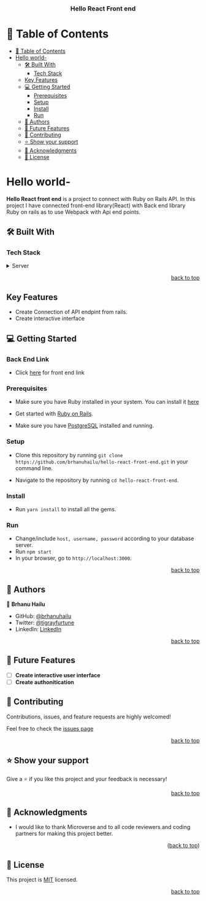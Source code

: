 <a name="readme-top"></a>

<div align="center">
  <h3><b>Hello React Front end</b></h3>
</div>

<!-- TABLE OF CONTENTS -->

# 📗 Table of Contents

- [📗 Table of Contents](#-table-of-contents)
- [Hello world- ](#hello-world--)
  - [🛠 Built With ](#-built-with-)
    - [Tech Stack ](#tech-stack-)
  - [Key Features ](#key-features-)
  - [💻 Getting Started ](#-getting-started-)
    - [Prerequisites](#prerequisites)
    - [Setup](#setup)
    - [Install](#install)
    - [Run](#run)
  - [👥 Authors ](#-authors-)
  - [🔭 Future Features ](#-future-features-)
  - [🤝 Contributing ](#-contributing-)
  - [⭐️ Show your support ](#️-show-your-support-)
  - [🙏 Acknowledgments ](#-acknowledgments-)
  - [📝 License ](#-license-)

<!-- PROJECT DESCRIPTION -->

# Hello world- <a name="about-project"></a>

**Hello React front end** is a project to connect with Ruby on Rails API. In this project I have connected front-end library(React) with Back end library Ruby on rails as to use Webpack with Api end points.

## 🛠 Built With <a name="built-with"></a>

### Tech Stack <a name="tech-stack"></a>

<details>
  <summary>Server</summary>
  <ul>
    <li><a href="https://www.ruby-lang.org/en/">Ruby</a></li>
    <li><a href="https://rubyonrails.org/">Ruby on Rails</a></li>
    <li><a href="https://www.postgresql.org/">Postgresql</a></li>
  </ul>
  <summary>Client</summary>
    <li><a href="#">React</a><li>
</details>

<p align="right"><a href="#readme-top">back to top</a></p>

<!-- Key Features -->

## Key Features <a name="key-features"></a>

- Create Connection of API endpint from rails.
- Create interactive interface

<!-- GETTING STARTED -->

## 💻 Getting Started <a name="getting-started"></a>
### Back End Link

- Click [here](https://github.com/brhanuhailu/hello-rail-back-end) for front end link

### Prerequisites

- Make sure you have Ruby installed in your system. You can install it [here](https://www.ruby-lang.org/en/documentation/installation/)

- Get started with [Ruby on Rails](https://guides.rubyonrails.org/getting_started.html).

- Make sure you have [PostgreSQL](https://www.postgresql.org/) installed and running.

### Setup

- Clone this repository by running `git clone https://github.com/brhanuhailu/hello-react-front-end.git` in your command line.

- Navigate to the repository by running `cd hello-react-front-end`.

### Install

- Run `yarn install` to install all the gems.

### Run

- Change/include `host, username, password` according to your database server.
- Run `npm start`
- In your browser, go to `http://localhost:3000`.

<p align="right"><a href="#readme-top">back to top</a></p>

<!-- AUTHORS -->

## 👥 Authors <a name="authors"></a>

👤 **Brhanu Hailu**

- GitHub: [@brhanuhailu](https://github.com/brhanuhailu)
- Twitter: [@tigrayfurtune](https://twitter.com/TigrayCountry)
- LinkedIn: [LinkedIn](https://www.linkedin.com/in/brhanu-hailu-85578a246/)

<p align="right"><a href="#readme-top">back to top</a></p>

<!-- FUTURE FEATURES -->

## 🔭 Future Features <a name="future-features"></a>

- [ ] **Create interactive user interface**
- [ ] **Create authonitication**

<!-- CONTRIBUTING -->

## 🤝 Contributing <a name="contributing"></a>

Contributions, issues, and feature requests are highly welcomed!

Feel free to check the [issues page](https://github.com/brhanuhailu/hello-reacts-front-end/issues)

<p align="right"><a href="#readme-top">back to top</a></p>

<!-- SUPPORT -->

## ⭐️ Show your support <a name="support"></a>

Give a ⭐️ if you like this project and your feedback is necessary!

<p align="right"><a href="#readme-top">back to top</a></p>

## 🙏 Acknowledgments <a name="acknowledgements"></a>

- I would like to thank Microverse and to all code reviewers and coding partners for making this project better.

<p align="right">(<a href="#readme-top">back to top</a>)</p>
<!-- LICENSE -->

## 📝 License <a name="license"></a>

This project is [MIT](https://github.com/brhanuhailu/hello-reacts-front-end/blob/dev/LICENSE) licensed.

<p align="right"><a href="#readme-top">back to top</a></p>

